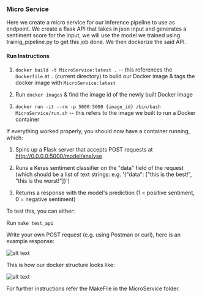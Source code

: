 
### Micro Service
Here we create a micro service for our inference pipeline to use as endpoint. We create a flask API that takes in json input and generates a sentiment score for the input, we will use the model we trained using trainig_pipeline.py to get this job done.
We then dockerize the said API.

#### Run Instructions

1. `docker build -t MicroService:latest .` -- this references the `Dockerfile` at `.` (current directory) to build our Docker image & tags the docker image with `MicroService:latest`

2. Run `docker images` & find the image id of the newly built Docker image

3. `docker run -it --rm -p 5000:5000 {image_id} /bin/bash MicroService/run.sh` -- this refers to the image we built to run a Docker container

If everything worked properly, you should now have a container running, which:

1. Spins up a Flask server that accepts POST requests at http://0.0.0.0:5000/model/analyse

2. Runs a Keras sentiment classifier on the "data" field of the request (which should be a list of text strings: e.g. '{"data": ["this is the best!", "this is the worst!"]}')

3. Returns a response with the model's prediction (1 = positive sentiment, 0 = negative sentiment)

To test this, you can either:

Run `make test_api`

Write your own POST request (e.g. using Postman or curl), here is an example response:

![alt text](https://github.com/siddhant07/CaseStudy2/blob/master/Images/Postman_res.png)

This is how our docker structure looks like:

![alt text](https://github.com/siddhant07/CaseStudy2/blob/master/Images/DockerStructure.png)


For further instructions refer the MakeFile in the MicroService folder.


